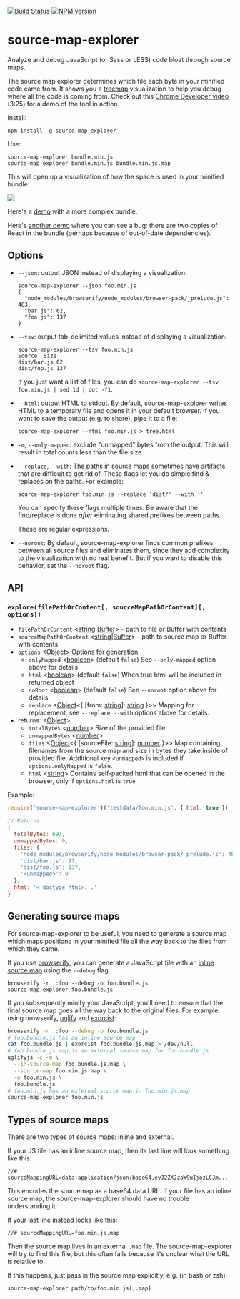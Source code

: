 [![Build Status](https://travis-ci.org/danvk/source-map-explorer.svg?branch=v1.1.0)](https://travis-ci.org/danvk/source-map-explorer) [![NPM version](http://img.shields.io/npm/v/source-map-explorer.svg)](https://www.npmjs.org/package/source-map-explorer)
# source-map-explorer
Analyze and debug JavaScript (or Sass or LESS) code bloat through source maps.

The source map explorer determines which file each byte in your minified code came from. It shows you a [treemap][] visualization to help you debug where all the code is coming from. Check out this [Chrome Developer video][video] (3:25) for a demo of the tool in action.

Install:

    npm install -g source-map-explorer

Use:

    source-map-explorer bundle.min.js
    source-map-explorer bundle.min.js bundle.min.js.map

This will open up a visualization of how the space is used in your minified bundle:

<img src="screenshot.png">

Here's a [demo][] with a more complex bundle.

Here's [another demo][] where you can see a bug: there are two copies of React
in the bundle (perhaps because of out-of-date dependencies).

## Options

* `--json`: output JSON instead of displaying a visualization:

    ```
    source-map-explorer --json foo.min.js
    {
      "node_modules/browserify/node_modules/browser-pack/_prelude.js": 463,
      "bar.js": 62,
      "foo.js": 137
    }
    ```

* `--tsv`: output tab-delimited values instead of displaying a visualization:

    ```
    source-map-explorer --tsv foo.min.js
    Source	Size
    dist/bar.js	62
    dist/foo.js	137
    ```

    If you just want a list of files, you can do `source-map-explorer --tsv foo.min.js | sed 1d | cut -f1`.

* `--html`: output HTML to stdout. By default, source-map-explorer writes HTML to a temporary file and opens it in your default browser. If you want to save the output (e.g. to share), pipe it to a file:

    ```
    source-map-explorer --html foo.min.js > tree.html
    ```

* `-m`, `--only-mapped`: exclude "unmapped" bytes from the output. This will result in total counts less than the file size.

* `--replace`, `--with`: The paths in source maps sometimes have artifacts that are difficult to get rid of. These flags let you do simple find & replaces on the paths. For example:

    ```
    source-map-explorer foo.min.js --replace 'dist/' --with ''
    ```

    You can specify these flags multiple times. Be aware that the find/replace is done _after_ eliminating shared prefixes between paths.

    These are regular expressions.

* `--noroot`: By default, source-map-explorer finds common prefixes between all source files and eliminates them, since they add complexity to the visualization with no real benefit. But if you want to disable this behavior, set the `--noroot` flag.

## API
### `explore(filePathOrContent[, sourceMapPathOrContent][, options])`
* `filePathOrContent` <[string]|[Buffer]> - path to file or Buffer with contents
* `sourceMapPathOrContent` <[string]|[Buffer]> - path to source map or Buffer with contents
* `options` <[Object]> Options for generation
  * `onlyMapped` <[boolean]> (default `false`) See `--only-mapped` option above for details
  * `html` <[boolean]> (default `false`) When true html will be included in returned object
  * `noRoot` <[boolean]> (default `false`) See `--noroot` option above for details
  * `replace` <[Object]<{ [from: [string]]: [string] }>> Mapping for replacement, see `--replace`, `--with` options above for details.
* returns: <[Object]>
  * `totalBytes` <[number]> Size of the provided file
  * `unmappedBytes` <[number]>
  * `files` <[Object]<{ [sourceFile: [string]]: [number] }>> Map containing filenames from the source map and size in bytes they take inside of provided file. Additional key  `<unmapped>` is included if `options.onlyMapped` is `false`.
  * `html` <[string]> Contains self-packed html that can be opened in the browser, only if `options.html` is `true`

Example:
```javascript
require('source-map-explorer')('testdata/foo.min.js', { html: true })

// Returns
{
  totalBytes: 697,
  unmappedBytes: 0,
  files: {
    'node_modules/browserify/node_modules/browser-pack/_prelude.js': 463,
    'dist/bar.js': 97,
    'dist/foo.js': 137,
    '<unmapped>': 0
  },
  html: '<!doctype html>...'
}
```

## Generating source maps

For source-map-explorer to be useful, you need to generate a source map which
maps positions in your minified file all the way back to the files from which
they came.

If you use [browserify][], you can generate a JavaScript file with an [inline
source map][inline] using the `--debug` flag:

    browserify -r .:foo --debug -o foo.bundle.js
    source-map-explorer foo.bundle.js

If you subsequently minify your JavaScript, you'll need to ensure that the
final source map goes all the way back to the original files. For example,
using browserify, [uglify][] and [exorcist][]:

```bash
browserify -r .:foo --debug -o foo.bundle.js
# foo.bundle.js has an inline source map
cat foo.bundle.js | exorcist foo.bundle.js.map > /dev/null
# foo.bundle.js.map is an external source map for foo.bundle.js
uglifyjs -c -m \
  --in-source-map foo.bundle.js.map \
  --source-map foo.min.js.map \
  -o foo.min.js \
  foo.bundle.js
# foo.min.js has an external source map in foo.min.js.map
source-map-explorer foo.min.js
```

## Types of source maps

There are two types of source maps: inline and external.

If your JS file has an inline source map, then its last line will look
something like this:

```
//# sourceMappingURL=data:application/json;base64,eyJ2ZXJzaW9uIjozLCJm...
```

This encodes the sourcemap as a base64 data URL. If your file has an inline
source map, the source-map-explorer should have no trouble understanding it.

If your last line instead looks like this:

```
//# sourceMappingURL=foo.min.js.map
```

Then the source map lives in an external `.map` file. The source-map-explorer
will try to find this file, but this often fails because it's unclear what the
URL is relative to.

If this happens, just pass in the source map explicitly, e.g. (in bash or zsh):

```
source-map-explorer path/to/foo.min.js{,.map}
```


[demo]: https://cdn.rawgit.com/danvk/source-map-explorer/08b0e130cb9345f9061760bf8a8d9136ea60b457/demo.html
[another demo]: https://cdn.rawgit.com/danvk/source-map-explorer/08b0e130cb9345f9061760bf8a8d9136ea60b457/demo-bug.html
[browserify]: http://browserify.org/
[uglify]: https://github.com/mishoo/UglifyJS2
[exorcist]: https://github.com/thlorenz/exorcist
[inline]: /README.md#types-of-source-maps
[treemap]: https://github.com/martine/webtreemap
[video]: https://www.youtube.com/watch?v=7aY9BoMEpG8
[boolean]: https://developer.mozilla.org/en-US/docs/Web/JavaScript/Data_structures#Boolean_type "Boolean"
[Buffer]: https://nodejs.org/api/buffer.html#buffer_class_buffer "Buffer"
[Object]: https://developer.mozilla.org/en-US/docs/Web/JavaScript/Reference/Global_Objects/Object "Object"
[string]: https://developer.mozilla.org/en-US/docs/Web/JavaScript/Data_structures#String_type "String"
[number]: https://developer.mozilla.org/en-US/docs/Web/JavaScript/Data_structures#Number_type "Number"
